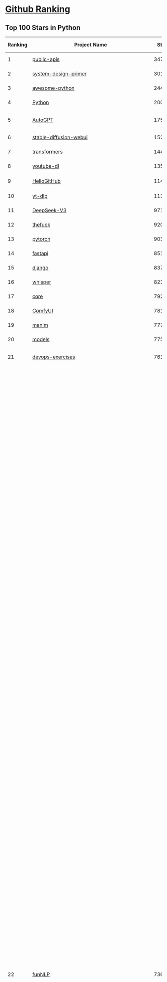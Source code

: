 [Github Ranking](../README.md)
==========

## Top 100 Stars in Python

| Ranking | Project Name | Stars | Forks | Language | Open Issues | Description | Last Commit |
| ------- | ------------ | ----- | ----- | -------- | ----------- | ----------- | ----------- |
| 1 | [public-apis](https://github.com/public-apis/public-apis) | 347534 | 36525 | Python | 4 | A collective list of free APIs | 2025-05-20T15:56:34Z |
| 2 | [system-design-primer](https://github.com/donnemartin/system-design-primer) | 301238 | 49925 | Python | 238 | Learn how to design large-scale systems. Prep for the system design interview.  Includes Anki flashcards. | 2025-05-21T11:13:33Z |
| 3 | [awesome-python](https://github.com/vinta/awesome-python) | 244752 | 25721 | Python | 0 | An opinionated list of awesome Python frameworks, libraries, software and resources. | 2024-08-11T17:10:18Z |
| 4 | [Python](https://github.com/TheAlgorithms/Python) | 200875 | 46813 | Python | 67 | All Algorithms implemented in Python | 2025-05-27T06:12:01Z |
| 5 | [AutoGPT](https://github.com/Significant-Gravitas/AutoGPT) | 175673 | 45733 | Python | 139 | AutoGPT is the vision of accessible AI for everyone, to use and to build on. Our mission is to provide the tools, so that you can focus on what matters. | 2025-05-27T23:24:40Z |
| 6 | [stable-diffusion-webui](https://github.com/AUTOMATIC1111/stable-diffusion-webui) | 152918 | 28442 | Python | 2338 | Stable Diffusion web UI | 2025-05-03T06:17:03Z |
| 7 | [transformers](https://github.com/huggingface/transformers) | 144874 | 29117 | Python | 1054 | 🤗 Transformers: State-of-the-art Machine Learning for Pytorch, TensorFlow, and JAX. | 2025-05-27T23:24:36Z |
| 8 | [youtube-dl](https://github.com/ytdl-org/youtube-dl) | 135837 | 10338 | Python | 3649 | Command-line program to download videos from YouTube.com and other video sites | 2025-05-04T11:53:05Z |
| 9 | [HelloGitHub](https://github.com/521xueweihan/HelloGitHub) | 114082 | 10272 | Python | 183 | :octocat: 分享 GitHub 上有趣、入门级的开源项目。Share interesting, entry-level open source projects on GitHub. | 2025-05-28T01:27:55Z |
| 10 | [yt-dlp](https://github.com/yt-dlp/yt-dlp) | 113389 | 8921 | Python | 1566 | A feature-rich command-line audio/video downloader | 2025-05-27T23:11:59Z |
| 11 | [DeepSeek-V3](https://github.com/deepseek-ai/DeepSeek-V3) | 97189 | 15792 | Python | 43 | None | 2025-04-09T01:50:40Z |
| 12 | [thefuck](https://github.com/nvbn/thefuck) | 92026 | 3693 | Python | 280 | Magnificent app which corrects your previous console command. | 2024-07-19T14:56:13Z |
| 13 | [pytorch](https://github.com/pytorch/pytorch) | 90342 | 24269 | Python | 15136 | Tensors and Dynamic neural networks in Python with strong GPU acceleration | 2025-05-28T04:05:04Z |
| 14 | [fastapi](https://github.com/fastapi/fastapi) | 85120 | 7370 | Python | 51 | FastAPI framework, high performance, easy to learn, fast to code, ready for production | 2025-05-26T17:24:59Z |
| 15 | [django](https://github.com/django/django) | 83708 | 32593 | Python | 0 | The Web framework for perfectionists with deadlines. | 2025-05-27T21:20:07Z |
| 16 | [whisper](https://github.com/openai/whisper) | 82352 | 9935 | Python | 0 | Robust Speech Recognition via Large-Scale Weak Supervision | 2025-05-13T18:22:39Z |
| 17 | [core](https://github.com/home-assistant/core) | 79279 | 33807 | Python | 2503 | :house_with_garden: Open source home automation that puts local control and privacy first. | 2025-05-27T21:04:57Z |
| 18 | [ComfyUI](https://github.com/comfyanonymous/ComfyUI) | 78152 | 8594 | Python | 2302 | The most powerful and modular diffusion model GUI, api and backend with a graph/nodes interface. | 2025-05-28T04:04:43Z |
| 19 | [manim](https://github.com/3b1b/manim) | 77705 | 6704 | Python | 443 | Animation engine for explanatory math videos | 2025-03-20T19:00:35Z |
| 20 | [models](https://github.com/tensorflow/models) | 77530 | 45597 | Python | 1073 | Models and examples built with TensorFlow | 2025-05-27T20:53:10Z |
| 21 | [devops-exercises](https://github.com/bregman-arie/devops-exercises) | 76179 | 17004 | Python | 35 | Linux, Jenkins, AWS, SRE, Prometheus, Docker, Python, Ansible, Git, Kubernetes, Terraform, OpenStack, SQL, NoSQL, Azure, GCP, DNS, Elastic, Network, Virtualization. DevOps Interview Questions | 2025-04-24T19:36:05Z |
| 22 | [funNLP](https://github.com/fighting41love/funNLP) | 73667 | 14860 | Python | 33 | 中英文敏感词、语言检测、中外手机/电话归属地/运营商查询、名字推断性别、手机号抽取、身份证抽取、邮箱抽取、中日文人名库、中文缩写库、拆字词典、词汇情感值、停用词、反动词表、暴恐词表、繁简体转换、英文模拟中文发音、汪峰歌词生成器、职业名称词库、同义词库、反义词库、否定词库、汽车品牌词库、汽车零件词库、连续英文切割、各种中文词向量、公司名字大全、古诗词库、IT词库、财经词库、成语词库、地名词库、历史名人词库、诗词词库、医学词库、饮食词库、法律词库、汽车词库、动物词库、中文聊天语料、中文谣言数据、百度中文问答数据集、句子相似度匹配算法集合、bert资源、文本生成&摘要相关工具、cocoNLP信息抽取工具、国内电话号码正则匹配、清华大学XLORE:中英文跨语言百科知识图谱、清华大学人工智能技术系列报告、自然语言生成、NLU太难了系列、自动对联数据及机器人、用户名黑名单列表、罪名法务名词及分类模型、微信公众号语料、cs224n深度学习自然语言处理课程、中文手写汉字识别、中文自然语言处理 语料/数据集、变量命名神器、分词语料库+代码、任务型对话英文数据集、ASR 语音数据集 + 基于深度学习的中文语音识别系统、笑声检测器、Microsoft多语言数字/单位/如日期时间识别包、中华新华字典数据库及api(包括常用歇后语、成语、词语和汉字)、文档图谱自动生成、SpaCy 中文模型、Common Voice语音识别数据集新版、神经网络关系抽取、基于bert的命名实体识别、关键词(Keyphrase)抽取包pke、基于医疗领域知识图谱的问答系统、基于依存句法与语义角色标注的事件三元组抽取、依存句法分析4万句高质量标注数据、cnocr：用来做中文OCR的Python3包、中文人物关系知识图谱项目、中文nlp竞赛项目及代码汇总、中文字符数据、speech-aligner: 从“人声语音”及其“语言文本”产生音素级别时间对齐标注的工具、AmpliGraph: 知识图谱表示学习(Python)库：知识图谱概念链接预测、Scattertext 文本可视化(python)、语言/知识表示工具：BERT & ERNIE、中文对比英文自然语言处理NLP的区别综述、Synonyms中文近义词工具包、HarvestText领域自适应文本挖掘工具（新词发现-情感分析-实体链接等）、word2word：(Python)方便易用的多语言词-词对集：62种语言/3,564个多语言对、语音识别语料生成工具：从具有音频/字幕的在线视频创建自动语音识别(ASR)语料库、构建医疗实体识别的模型（包含词典和语料标注）、单文档非监督的关键词抽取、Kashgari中使用gpt-2语言模型、开源的金融投资数据提取工具、文本自动摘要库TextTeaser: 仅支持英文、人民日报语料处理工具集、一些关于自然语言的基本模型、基于14W歌曲知识库的问答尝试--功能包括歌词接龙and已知歌词找歌曲以及歌曲歌手歌词三角关系的问答、基于Siamese bilstm模型的相似句子判定模型并提供训练数据集和测试数据集、用Transformer编解码模型实现的根据Hacker News文章标题自动生成评论、用BERT进行序列标记和文本分类的模板代码、LitBank：NLP数据集——支持自然语言处理和计算人文学科任务的100部带标记英文小说语料、百度开源的基准信息抽取系统、虚假新闻数据集、Facebook: LAMA语言模型分析，提供Transformer-XL/BERT/ELMo/GPT预训练语言模型的统一访问接口、CommonsenseQA：面向常识的英文QA挑战、中文知识图谱资料、数据及工具、各大公司内部里大牛分享的技术文档 PDF 或者 PPT、自然语言生成SQL语句（英文）、中文NLP数据增强（EDA）工具、英文NLP数据增强工具 、基于医药知识图谱的智能问答系统、京东商品知识图谱、基于mongodb存储的军事领域知识图谱问答项目、基于远监督的中文关系抽取、语音情感分析、中文ULMFiT-情感分析-文本分类-语料及模型、一个拍照做题程序、世界各国大规模人名库、一个利用有趣中文语料库 qingyun 训练出来的中文聊天机器人、中文聊天机器人seqGAN、省市区镇行政区划数据带拼音标注、教育行业新闻语料库包含自动文摘功能、开放了对话机器人-知识图谱-语义理解-自然语言处理工具及数据、中文知识图谱：基于百度百科中文页面-抽取三元组信息-构建中文知识图谱、masr: 中文语音识别-提供预训练模型-高识别率、Python音频数据增广库、中文全词覆盖BERT及两份阅读理解数据、ConvLab：开源多域端到端对话系统平台、中文自然语言处理数据集、基于最新版本rasa搭建的对话系统、基于TensorFlow和BERT的管道式实体及关系抽取、一个小型的证券知识图谱/知识库、复盘所有NLP比赛的TOP方案、OpenCLaP：多领域开源中文预训练语言模型仓库、UER：基于不同语料+编码器+目标任务的中文预训练模型仓库、中文自然语言处理向量合集、基于金融-司法领域(兼有闲聊性质)的聊天机器人、g2pC：基于上下文的汉语读音自动标记模块、Zincbase 知识图谱构建工具包、诗歌质量评价/细粒度情感诗歌语料库、快速转化「中文数字」和「阿拉伯数字」、百度知道问答语料库、基于知识图谱的问答系统、jieba_fast 加速版的jieba、正则表达式教程、中文阅读理解数据集、基于BERT等最新语言模型的抽取式摘要提取、Python利用深度学习进行文本摘要的综合指南、知识图谱深度学习相关资料整理、维基大规模平行文本语料、StanfordNLP 0.2.0：纯Python版自然语言处理包、NeuralNLP-NeuralClassifier：腾讯开源深度学习文本分类工具、端到端的封闭域对话系统、中文命名实体识别：NeuroNER vs. BertNER、新闻事件线索抽取、2019年百度的三元组抽取比赛：“科学空间队”源码、基于依存句法的开放域文本知识三元组抽取和知识库构建、中文的GPT2训练代码、ML-NLP - 机器学习(Machine Learning)NLP面试中常考到的知识点和代码实现、nlp4han:中文自然语言处理工具集(断句/分词/词性标注/组块/句法分析/语义分析/NER/N元语法/HMM/代词消解/情感分析/拼写检查、XLM：Facebook的跨语言预训练语言模型、用基于BERT的微调和特征提取方法来进行知识图谱百度百科人物词条属性抽取、中文自然语言处理相关的开放任务-数据集-当前最佳结果、CoupletAI - 基于CNN+Bi-LSTM+Attention 的自动对对联系统、抽象知识图谱、MiningZhiDaoQACorpus - 580万百度知道问答数据挖掘项目、brat rapid annotation tool: 序列标注工具、大规模中文知识图谱数据：1.4亿实体、数据增强在机器翻译及其他nlp任务中的应用及效果、allennlp阅读理解:支持多种数据和模型、PDF表格数据提取工具 、 Graphbrain：AI开源软件库和科研工具，目的是促进自动意义提取和文本理解以及知识的探索和推断、简历自动筛选系统、基于命名实体识别的简历自动摘要、中文语言理解测评基准，包括代表性的数据集&基准模型&语料库&排行榜、树洞 OCR 文字识别 、从包含表格的扫描图片中识别表格和文字、语声迁移、Python口语自然语言处理工具集(英文)、 similarity：相似度计算工具包，java编写、海量中文预训练ALBERT模型 、Transformers 2.0 、基于大规模音频数据集Audioset的音频增强 、Poplar：网页版自然语言标注工具、图片文字去除，可用于漫画翻译 、186种语言的数字叫法库、Amazon发布基于知识的人-人开放领域对话数据集 、中文文本纠错模块代码、繁简体转换 、 Python实现的多种文本可读性评价指标、类似于人名/地名/组织机构名的命名体识别数据集 、东南大学《知识图谱》研究生课程(资料)、. 英文拼写检查库 、 wwsearch是企业微信后台自研的全文检索引擎、CHAMELEON：深度学习新闻推荐系统元架构 、 8篇论文梳理BERT相关模型进展与反思、DocSearch：免费文档搜索引擎、 LIDA：轻量交互式对话标注工具 、aili - the fastest in-memory index in the East 东半球最快并发索引 、知识图谱车音工作项目、自然语言生成资源大全 、中日韩分词库mecab的Python接口库、中文文本摘要/关键词提取、汉字字符特征提取器 (featurizer)，提取汉字的特征（发音特征、字形特征）用做深度学习的特征、中文生成任务基准测评 、中文缩写数据集、中文任务基准测评 - 代表性的数据集-基准(预训练)模型-语料库-baseline-工具包-排行榜、PySS3：面向可解释AI的SS3文本分类器机器可视化工具 、中文NLP数据集列表、COPE - 格律诗编辑程序、doccano：基于网页的开源协同多语言文本标注工具 、PreNLP：自然语言预处理库、简单的简历解析器，用来从简历中提取关键信息、用于中文闲聊的GPT2模型：GPT2-chitchat、基于检索聊天机器人多轮响应选择相关资源列表(Leaderboards、Datasets、Papers)、(Colab)抽象文本摘要实现集锦(教程 、词语拼音数据、高效模糊搜索工具、NLP数据增广资源集、微软对话机器人框架 、 GitHub Typo Corpus：大规模GitHub多语言拼写错误/语法错误数据集、TextCluster：短文本聚类预处理模块 Short text cluster、面向语音识别的中文文本规范化、BLINK：最先进的实体链接库、BertPunc：基于BERT的最先进标点修复模型、Tokenizer：快速、可定制的文本词条化库、中文语言理解测评基准，包括代表性的数据集、基准(预训练)模型、语料库、排行榜、spaCy 医学文本挖掘与信息提取 、 NLP任务示例项目代码集、 python拼写检查库、chatbot-list - 行业内关于智能客服、聊天机器人的应用和架构、算法分享和介绍、语音质量评价指标(MOSNet, BSSEval, STOI, PESQ, SRMR)、 用138GB语料训练的法文RoBERTa预训练语言模型 、BERT-NER-Pytorch：三种不同模式的BERT中文NER实验、无道词典 - 有道词典的命令行版本，支持英汉互查和在线查询、2019年NLP亮点回顾、 Chinese medical dialogue data 中文医疗对话数据集 、最好的汉字数字(中文数字)-阿拉伯数字转换工具、 基于百科知识库的中文词语多词义/义项获取与特定句子词语语义消歧、awesome-nlp-sentiment-analysis - 情感分析、情绪原因识别、评价对象和评价词抽取、LineFlow：面向所有深度学习框架的NLP数据高效加载器、中文医学NLP公开资源整理 、MedQuAD：(英文)医学问答数据集、将自然语言数字串解析转换为整数和浮点数、Transfer Learning in Natural Language Processing (NLP) 、面向语音识别的中文/英文发音辞典、Tokenizers：注重性能与多功能性的最先进分词器、CLUENER 细粒度命名实体识别 Fine Grained Named Entity Recognition、 基于BERT的中文命名实体识别、中文谣言数据库、NLP数据集/基准任务大列表、nlp相关的一些论文及代码, 包括主题模型、词向量(Word Embedding)、命名实体识别(NER)、文本分类(Text Classificatin)、文本生成(Text Generation)、文本相似性(Text Similarity)计算等，涉及到各种与nlp相关的算法，基于keras和tensorflow 、Python文本挖掘/NLP实战示例、 Blackstone：面向非结构化法律文本的spaCy pipeline和NLP模型通过同义词替换实现文本“变脸” 、中文 预训练 ELECTREA 模型: 基于对抗学习 pretrain Chinese Model 、albert-chinese-ner - 用预训练语言模型ALBERT做中文NER 、基于GPT2的特定主题文本生成/文本增广、开源预训练语言模型合集、多语言句向量包、编码、标记和实现：一种可控高效的文本生成方法、 英文脏话大列表 、attnvis：GPT2、BERT等transformer语言模型注意力交互可视化、CoVoST：Facebook发布的多语种语音-文本翻译语料库，包括11种语言(法语、德语、荷兰语、俄语、西班牙语、意大利语、土耳其语、波斯语、瑞典语、蒙古语和中文)的语音、文字转录及英文译文、Jiagu自然语言处理工具 - 以BiLSTM等模型为基础，提供知识图谱关系抽取 中文分词 词性标注 命名实体识别 情感分析 新词发现 关键词 文本摘要 文本聚类等功能、用unet实现对文档表格的自动检测，表格重建、NLP事件提取文献资源列表 、 金融领域自然语言处理研究资源大列表、CLUEDatasetSearch - 中英文NLP数据集：搜索所有中文NLP数据集，附常用英文NLP数据集 、medical_NER - 中文医学知识图谱命名实体识别 、(哈佛)讲因果推理的免费书、知识图谱相关学习资料/数据集/工具资源大列表、Forte：灵活强大的自然语言处理pipeline工具集 、Python字符串相似性算法库、PyLaia：面向手写文档分析的深度学习工具包、TextFooler：针对文本分类/推理的对抗文本生成模块、Haystack：灵活、强大的可扩展问答(QA)框架、中文关键短语抽取工具 | 2024-05-10T07:38:24Z |
| 23 | [screenshot-to-code](https://github.com/abi/screenshot-to-code) | 70021 | 8645 | Python | 100 | Drop in a screenshot and convert it to clean code (HTML/Tailwind/React/Vue) | 2025-04-23T18:40:55Z |
| 24 | [Deep-Live-Cam](https://github.com/hacksider/Deep-Live-Cam) | 69715 | 9838 | Python | 76 | real time face swap and one-click video deepfake with only a single image | 2025-05-28T02:39:02Z |
| 25 | [flask](https://github.com/pallets/flask) | 69618 | 16448 | Python | 3 | The Python micro framework for building web applications. | 2025-05-20T16:30:06Z |
| 26 | [d2l-zh](https://github.com/d2l-ai/d2l-zh) | 69571 | 11646 | Python | 0 | 《动手学深度学习》：面向中文读者、能运行、可讨论。中英文版被70多个国家的500多所大学用于教学。 | 2024-07-30T09:32:19Z |
| 27 | [gpt_academic](https://github.com/binary-husky/gpt_academic) | 68603 | 8349 | Python | 255 | 为GPT/GLM等LLM大语言模型提供实用化交互接口，特别优化论文阅读/润色/写作体验，模块化设计，支持自定义快捷按钮&函数插件，支持Python和C++等项目剖析&自译解功能，PDF/LaTex论文翻译&总结功能，支持并行问询多种LLM模型，支持chatglm3等本地模型。接入通义千问, deepseekcoder, 讯飞星火, 文心一言, llama2, rwkv, claude2, moss等。 | 2025-05-06T14:19:12Z |
| 28 | [awesome-machine-learning](https://github.com/josephmisiti/awesome-machine-learning) | 68209 | 14920 | Python | 0 | A curated list of awesome Machine Learning frameworks, libraries and software. | 2025-05-26T14:46:18Z |
| 29 | [cpython](https://github.com/python/cpython) | 67220 | 32013 | Python | 7206 | The Python programming language | 2025-05-28T01:27:41Z |
| 30 | [sherlock](https://github.com/sherlock-project/sherlock) | 65720 | 7552 | Python | 95 | Hunt down social media accounts by username across social networks | 2025-05-06T09:55:10Z |
| 31 | [PayloadsAllTheThings](https://github.com/swisskyrepo/PayloadsAllTheThings) | 65659 | 15394 | Python | 0 | A list of useful payloads and bypass for Web Application Security and Pentest/CTF | 2025-05-22T20:33:07Z |
| 32 | [ansible](https://github.com/ansible/ansible) | 65180 | 24028 | Python | 559 | Ansible is a radically simple IT automation platform that makes your applications and systems easier to deploy and maintain. Automate everything from code deployment to network configuration to cloud management, in a language that approaches plain English, using SSH, with no agents to install on remote systems. https://docs.ansible.com. | 2025-05-27T15:27:01Z |
| 33 | [langflow](https://github.com/langflow-ai/langflow) | 64785 | 6591 | Python | 407 | Langflow is a powerful tool for building and deploying AI-powered agents and workflows. | 2025-05-27T22:56:25Z |
| 34 | [gpt4free](https://github.com/xtekky/gpt4free) | 64326 | 13648 | Python | 13 | The official gpt4free repository \| various collection of powerful language models \| o4, o3 and deepseek r1, gpt-4.1, gemini 2.5 | 2025-05-25T07:28:57Z |
| 35 | [keras](https://github.com/keras-team/keras) | 63033 | 19587 | Python | 254 | Deep Learning for humans | 2025-05-27T23:37:49Z |
| 36 | [new-pac](https://github.com/Alvin9999/new-pac) | 62882 | 9991 | Python | 426 | 翻墙-科学上网、自由上网、免费科学上网、免费翻墙、fanqiang、油管youtube/视频下载、软件、VPN、一键翻墙浏览器，vps一键搭建翻墙服务器脚本/教程，免费shadowsocks/ss/ssr/v2ray/goflyway账号/节点，翻墙梯子，电脑、手机、iOS、安卓、windows、Mac、Linux、路由器翻墙、科学上网、youtube视频下载、youtube油管镜像/免翻墙网站、美区apple id共享账号、翻墙-科学上网-梯子 | 2025-05-28T03:57:51Z |
| 37 | [scikit-learn](https://github.com/scikit-learn/scikit-learn) | 62156 | 25875 | Python | 1587 | scikit-learn: machine learning in Python | 2025-05-27T17:04:15Z |
| 38 | [browser-use](https://github.com/browser-use/browser-use) | 61687 | 6909 | Python | 381 | 🌐 Make websites accessible for AI agents. Automate tasks online with ease. | 2025-05-28T04:04:17Z |
| 39 | [annotated_deep_learning_paper_implementations](https://github.com/labmlai/annotated_deep_learning_paper_implementations) | 60788 | 6147 | Python | 31 | 🧑‍🏫 60+ Implementations/tutorials of deep learning papers with side-by-side notes 📝; including transformers (original, xl, switch, feedback, vit, ...), optimizers (adam, adabelief, sophia, ...), gans(cyclegan, stylegan2, ...), 🎮 reinforcement learning (ppo, dqn), capsnet, distillation, ... 🧠 | 2024-08-24T09:18:59Z |
| 40 | [open-interpreter](https://github.com/OpenInterpreter/open-interpreter) | 59532 | 5065 | Python | 219 | A natural language interface for computers | 2025-04-23T07:18:30Z |
| 41 | [localstack](https://github.com/localstack/localstack) | 59091 | 4157 | Python | 248 | 💻 A fully functional local AWS cloud stack. Develop and test your cloud & Serverless apps offline | 2025-05-27T16:43:55Z |
| 42 | [llama](https://github.com/meta-llama/llama) | 58286 | 9777 | Python | 434 | Inference code for Llama models | 2025-01-26T21:42:26Z |
| 43 | [markitdown](https://github.com/microsoft/markitdown) | 58024 | 2987 | Python | 204 | Python tool for converting files and office documents to Markdown. | 2025-05-23T18:39:42Z |
| 44 | [OpenHands](https://github.com/All-Hands-AI/OpenHands) | 56406 | 6338 | Python | 218 | 🙌 OpenHands: Code Less, Make More | 2025-05-28T02:48:32Z |
| 45 | [private-gpt](https://github.com/zylon-ai/private-gpt) | 55926 | 7480 | Python | 247 | Interact with your documents using the power of GPT, 100% privately, no data leaks | 2024-11-13T19:30:32Z |
| 46 | [MetaGPT](https://github.com/FoundationAgents/MetaGPT) | 55911 | 6663 | Python | 35 | 🌟 The Multi-Agent Framework: First AI Software Company, Towards Natural Language Programming | 2025-05-16T13:18:18Z |
| 47 | [you-get](https://github.com/soimort/you-get) | 55624 | 9752 | Python | 0 | :arrow_double_down: Dumb downloader that scrapes the web | 2025-04-27T15:33:25Z |
| 48 | [scrapy](https://github.com/scrapy/scrapy) | 55371 | 10822 | Python | 451 | Scrapy, a fast high-level web crawling & scraping framework for Python. | 2025-05-27T13:19:47Z |
| 49 | [face_recognition](https://github.com/ageitgey/face_recognition) | 54811 | 13609 | Python | 771 | The world's simplest facial recognition api for Python and the command line | 2024-08-21T06:22:36Z |
| 50 | [Real-Time-Voice-Cloning](https://github.com/CorentinJ/Real-Time-Voice-Cloning) | 54309 | 8983 | Python | 201 | Clone a voice in 5 seconds to generate arbitrary speech in real-time | 2024-08-14T19:54:03Z |
| 51 | [gpt-engineer](https://github.com/AntonOsika/gpt-engineer) | 54214 | 7138 | Python | 24 | CLI platform to experiment with codegen. Precursor to: https://lovable.dev | 2025-05-14T10:15:10Z |
| 52 | [faceswap](https://github.com/deepfakes/faceswap) | 54021 | 13408 | Python | 31 | Deepfakes Software For All | 2025-05-21T16:58:55Z |
| 53 | [yolov5](https://github.com/ultralytics/yolov5) | 53989 | 16938 | Python | 239 | YOLOv5 🚀 in PyTorch > ONNX > CoreML > TFLite | 2025-05-20T20:08:20Z |
| 54 | [openpilot](https://github.com/commaai/openpilot) | 53984 | 9771 | Python | 128 | openpilot is an operating system for robotics. Currently, it upgrades the driver assistance system on 300+ supported cars. | 2025-05-28T03:55:57Z |
| 55 | [requests](https://github.com/psf/requests) | 52907 | 9469 | Python | 196 | A simple, yet elegant, HTTP library. | 2025-05-03T16:39:14Z |
| 56 | [hackingtool](https://github.com/Z4nzu/hackingtool) | 52577 | 5664 | Python | 50 | ALL IN ONE Hacking Tool For Hackers | 2025-03-03T15:17:19Z |
| 57 | [rich](https://github.com/Textualize/rich) | 52157 | 1836 | Python | 210 | Rich is a Python library for rich text and beautiful formatting in the terminal. | 2025-05-19T17:03:50Z |
| 58 | [LLaMA-Factory](https://github.com/hiyouga/LLaMA-Factory) | 50945 | 6159 | Python | 473 | Unified Efficient Fine-Tuning of 100+ LLMs & VLMs (ACL 2024) | 2025-05-27T11:01:33Z |
| 59 | [grok-1](https://github.com/xai-org/grok-1) | 50302 | 8357 | Python | 0 | Grok open release | 2024-08-30T04:17:25Z |
| 60 | [PaddleOCR](https://github.com/PaddlePaddle/PaddleOCR) | 49654 | 8256 | Python | 107 | Awesome multilingual OCR toolkits based on PaddlePaddle (practical ultra lightweight OCR system, support 80+ languages recognition, provide data annotation and synthesis tools, support training and deployment among server, mobile, embedded and IoT devices) | 2025-05-28T03:01:34Z |
| 61 | [vllm](https://github.com/vllm-project/vllm) | 48304 | 7634 | Python | 1838 | A high-throughput and memory-efficient inference and serving engine for LLMs | 2025-05-28T03:35:43Z |
| 62 | [professional-programming](https://github.com/charlax/professional-programming) | 47642 | 3786 | Python | 0 | A collection of learning resources for curious software engineers | 2025-05-18T22:23:20Z |
| 63 | [big-list-of-naughty-strings](https://github.com/minimaxir/big-list-of-naughty-strings) | 47191 | 2156 | Python | 69 | The Big List of Naughty Strings is a list of strings which have a high probability of causing issues when used as user-input data. | 2024-04-18T03:26:59Z |
| 64 | [GPT-SoVITS](https://github.com/RVC-Boss/GPT-SoVITS) | 46866 | 5155 | Python | 817 | 1 min voice data can also be used to train a good TTS model! (few shot voice cloning) | 2025-05-26T06:46:26Z |
| 65 | [30-Days-Of-Python](https://github.com/Asabeneh/30-Days-Of-Python) | 46523 | 8880 | Python | 51 | 30 days of Python programming challenge is a step-by-step guide to learn the Python programming language in 30 days. This challenge may take more than100 days, follow your own pace.  These videos may help too: https://www.youtube.com/channel/UC7PNRuno1rzYPb1xLa4yktw | 2025-03-19T15:23:18Z |
| 66 | [OpenManus](https://github.com/FoundationAgents/OpenManus) | 46155 | 8065 | Python | 442 | No fortress, purely open ground.  OpenManus is Coming. | 2025-05-27T09:28:08Z |
| 67 | [pandas](https://github.com/pandas-dev/pandas) | 45527 | 18525 | Python | 3631 | Flexible and powerful data analysis / manipulation library for Python, providing labeled data structures similar to R data.frame objects, statistical functions, and much more | 2025-05-27T21:37:34Z |
| 68 | [autogen](https://github.com/microsoft/autogen) | 45169 | 6849 | Python | 510 | A programming framework for agentic AI 🤖 PyPi: autogen-agentchat Discord: https://aka.ms/autogen-discord Office Hour: https://aka.ms/autogen-officehour | 2025-05-27T23:24:40Z |
| 69 | [Fooocus](https://github.com/lllyasviel/Fooocus) | 44971 | 7018 | Python | 208 | Focus on prompting and generating | 2025-01-24T10:55:35Z |
| 70 | [crawl4ai](https://github.com/unclecode/crawl4ai) | 44434 | 4162 | Python | 136 | 🚀🤖 Crawl4AI: Open-source LLM Friendly Web Crawler & Scraper. Don't be shy, join here: https://discord.gg/jP8KfhDhyN | 2025-05-27T07:11:08Z |
| 71 | [text-generation-webui](https://github.com/oobabooga/text-generation-webui) | 43736 | 5638 | Python | 2551 | A Gradio web UI for Large Language Models with support for multiple inference backends. | 2025-05-28T04:00:26Z |
| 72 | [odoo](https://github.com/odoo/odoo) | 43204 | 27990 | Python | 3169 | Odoo. Open Source Apps To Grow Your Business. | 2025-05-28T03:57:00Z |
| 73 | [llama_index](https://github.com/run-llama/llama_index) | 41920 | 5986 | Python | 258 | LlamaIndex is the leading framework for building LLM-powered agents over your data. | 2025-05-27T21:17:08Z |
| 74 | [OpenBB](https://github.com/OpenBB-finance/OpenBB) | 41771 | 3745 | Python | 40 | Investment Research for Everyone, Everywhere. | 2025-05-24T19:51:13Z |
| 75 | [nanoGPT](https://github.com/karpathy/nanoGPT) | 41478 | 6890 | Python | 223 | The simplest, fastest repository for training/finetuning medium-sized GPTs. | 2024-12-09T23:53:04Z |
| 76 | [python-patterns](https://github.com/faif/python-patterns) | 41451 | 7003 | Python | 11 | A collection of design patterns/idioms in Python | 2025-05-07T15:49:35Z |
| 77 | [ultralytics](https://github.com/ultralytics/ultralytics) | 41328 | 7999 | Python | 508 | Ultralytics YOLO11 🚀 | 2025-05-27T23:16:37Z |
| 78 | [ChatGLM-6B](https://github.com/THUDM/ChatGLM-6B) | 41063 | 5220 | Python | 556 | ChatGLM-6B: An Open Bilingual Dialogue Language Model \| 开源双语对话语言模型 | 2024-06-27T04:05:25Z |
| 79 | [stablediffusion](https://github.com/Stability-AI/stablediffusion) | 41041 | 5249 | Python | 248 | High-Resolution Image Synthesis with Latent Diffusion Models | 2024-10-10T21:28:57Z |
| 80 | [sentry](https://github.com/getsentry/sentry) | 40965 | 4354 | Python | 2172 | Developer-first error tracking and performance monitoring | 2025-05-28T03:02:40Z |
| 81 | [ColossalAI](https://github.com/hpcaitech/ColossalAI) | 40917 | 4516 | Python | 427 | Making large AI models cheaper, faster and more accessible | 2025-05-28T03:35:38Z |
| 82 | [diagrams](https://github.com/mingrammer/diagrams) | 40911 | 2626 | Python | 310 | :art: Diagram as Code for prototyping cloud system architectures | 2025-05-11T08:48:47Z |
| 83 | [ailearning](https://github.com/apachecn/ailearning) | 40881 | 11565 | Python | 2 | AiLearning：数据分析+机器学习实战+线性代数+PyTorch+NLTK+TF2 | 2024-11-12T16:21:55Z |
| 84 | [TTS](https://github.com/coqui-ai/TTS) | 40308 | 5164 | Python | 12 | 🐸💬 - a deep learning toolkit for Text-to-Speech, battle-tested in research and production | 2024-08-16T12:07:14Z |
| 85 | [black](https://github.com/psf/black) | 40261 | 2580 | Python | 336 | The uncompromising Python code formatter | 2025-05-25T23:23:42Z |
| 86 | [airflow](https://github.com/apache/airflow) | 40230 | 15078 | Python | 1133 | Apache Airflow - A platform to programmatically author, schedule, and monitor workflows | 2025-05-27T22:46:55Z |
| 87 | [streamlit](https://github.com/streamlit/streamlit) | 39550 | 3471 | Python | 1084 | Streamlit — A faster way to build and share data apps. | 2025-05-28T03:35:59Z |
| 88 | [unsloth](https://github.com/unslothai/unsloth) | 39459 | 3111 | Python | 944 | Finetune Qwen3, Llama 4, TTS, DeepSeek-R1 & Gemma 3 LLMs 2x faster with 70% less memory! 🦥 | 2025-05-27T06:44:41Z |
| 89 | [cheat.sh](https://github.com/chubin/cheat.sh) | 39425 | 1816 | Python | 123 | the only cheat sheet you need | 2025-02-01T13:32:00Z |
| 90 | [freqtrade](https://github.com/freqtrade/freqtrade) | 39362 | 7786 | Python | 32 | Free, open source crypto trading bot | 2025-05-27T04:32:22Z |
| 91 | [mitmproxy](https://github.com/mitmproxy/mitmproxy) | 39260 | 4196 | Python | 326 | An interactive TLS-capable intercepting HTTP proxy for penetration testers and software developers. | 2025-05-27T20:28:56Z |
| 92 | [bert](https://github.com/google-research/bert) | 39167 | 9675 | Python | 791 | TensorFlow code and pre-trained models for BERT | 2024-07-23T23:39:41Z |
| 93 | [Deep-Learning-Papers-Reading-Roadmap](https://github.com/floodsung/Deep-Learning-Papers-Reading-Roadmap) | 39024 | 7351 | Python | 52 | Deep Learning papers reading roadmap for anyone who are eager to learn this amazing tech! | 2022-11-27T13:18:32Z |
| 94 | [FastChat](https://github.com/lm-sys/FastChat) | 38660 | 4714 | Python | 829 | An open platform for training, serving, and evaluating large language models. Release repo for Vicuna and Chatbot Arena. | 2025-05-21T10:15:24Z |
| 95 | [DeepSpeed](https://github.com/deepspeedai/DeepSpeed) | 38594 | 4398 | Python | 1062 | DeepSpeed is a deep learning optimization library that makes distributed training and inference easy, efficient, and effective. | 2025-05-28T02:06:05Z |
| 96 | [gradio](https://github.com/gradio-app/gradio) | 38283 | 2920 | Python | 454 | Build and share delightful machine learning apps, all in Python. 🌟 Star to support our work! | 2025-05-28T01:51:13Z |
| 97 | [quivr](https://github.com/QuivrHQ/quivr) | 37903 | 3637 | Python | 5 | Opiniated RAG for integrating GenAI in your apps 🧠   Focus on your product rather than the RAG. Easy integration in existing products with customisation!  Any LLM: GPT4, Groq, Llama. Any Vectorstore: PGVector, Faiss. Any Files. Anyway you want.  | 2025-05-27T10:38:00Z |
| 98 | [Open-Assistant](https://github.com/LAION-AI/Open-Assistant) | 37359 | 3263 | Python | 227 | OpenAssistant is a chat-based assistant that understands tasks, can interact with third-party systems, and retrieve information dynamically to do so. | 2024-08-17T01:55:35Z |
| 99 | [ray](https://github.com/ray-project/ray) | 37226 | 6312 | Python | 3758 | Ray is an AI compute engine. Ray consists of a core distributed runtime and a set of AI Libraries for accelerating ML workloads. | 2025-05-28T02:52:50Z |
| 100 | [python-cheatsheet](https://github.com/gto76/python-cheatsheet) | 37221 | 6618 | Python | 5 | Comprehensive Python Cheatsheet | 2025-05-21T14:48:52Z |

